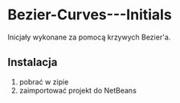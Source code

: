 # Bezier-Curves---Initials
Inicjały wykonane za pomocą krzywych Bezier'a.
<h2>Instalacja</h2>
<ol>
<li>pobrać w zipie</li>
<li>zaimportować projekt do NetBeans</li>
</ol>
